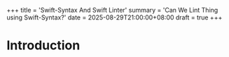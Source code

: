 +++
title = 'Swift-Syntax And Swift Linter'
summary = 'Can We Lint Thing using Swift-Syntax?'
date = 2025-08-29T21:00:00+08:00
draft = true
+++

# Introduction
